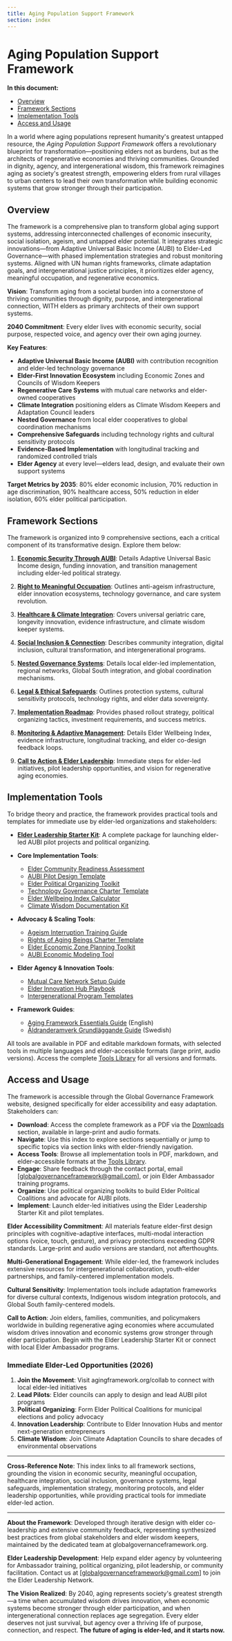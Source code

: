 ```yaml
---
title: Aging Population Support Framework
section: index
---
```


# Aging Population Support Framework

**In this document:**
- [Overview](#overview)
- [Framework Sections](#framework-sections)
- [Implementation Tools](#implementation-tools)
- [Access and Usage](#access-and-usage)

In a world where aging populations represent humanity's greatest untapped resource, the *Aging Population Support Framework* offers a revolutionary blueprint for transformation—positioning elders not as burdens, but as the architects of regenerative economies and thriving communities. Grounded in dignity, agency, and intergenerational wisdom, this framework reimagines aging as society's greatest strength, empowering elders from rural villages to urban centers to lead their own transformation while building economic systems that grow stronger through their participation.

## <a id="overview"></a>Overview
The framework is a comprehensive plan to transform global aging support systems, addressing interconnected challenges of economic insecurity, social isolation, ageism, and untapped elder potential. It integrates strategic innovations—from Adaptive Universal Basic Income (AUBI) to Elder-Led Governance—with phased implementation strategies and robust monitoring systems. Aligned with UN human rights frameworks, climate adaptation goals, and intergenerational justice principles, it prioritizes elder agency, meaningful occupation, and regenerative economics.

**Vision**: Transform aging from a societal burden into a cornerstone of thriving communities through dignity, purpose, and intergenerational connection, WITH elders as primary architects of their own support systems.

**2040 Commitment**: Every elder lives with economic security, social purpose, respected voice, and agency over their own aging journey.

**Key Features**:
- **Adaptive Universal Basic Income (AUBI)** with contribution recognition and elder-led technology governance
- **Elder-First Innovation Ecosystem** including Economic Zones and Councils of Wisdom Keepers
- **Regenerative Care Systems** with mutual care networks and elder-owned cooperatives
- **Climate Integration** positioning elders as Climate Wisdom Keepers and Adaptation Council leaders
- **Nested Governance** from local elder cooperatives to global coordination mechanisms
- **Comprehensive Safeguards** including technology rights and cultural sensitivity protocols
- **Evidence-Based Implementation** with longitudinal tracking and randomized controlled trials
- **Elder Agency** at every level—elders lead, design, and evaluate their own support systems

**Target Metrics by 2035**: 80% elder economic inclusion, 70% reduction in age discrimination, 90% healthcare access, 50% reduction in elder isolation, 60% elder political participation.

## <a id="framework-sections"></a>Framework Sections
The framework is organized into 9 comprehensive sections, each a critical component of its transformative design. Explore them below:

1. **[Economic Security Through AUBI](/frameworks/docs/implementation/aging#01-economic-security)**: Details Adaptive Universal Basic Income design, funding innovation, and transition management including elder-led political strategy.

2. **[Right to Meaningful Occupation](/frameworks/docs/implementation/aging#02-meaningful-occupation)**: Outlines anti-ageism infrastructure, elder innovation ecosystems, technology governance, and care system revolution.

3. **[Healthcare & Climate Integration](/frameworks/docs/implementation/aging#03-healthcare-climate)**: Covers universal geriatric care, longevity innovation, evidence infrastructure, and climate wisdom keeper systems.

4. **[Social Inclusion & Connection](/frameworks/docs/implementation/aging#04-social-inclusion)**: Describes community integration, digital inclusion, cultural transformation, and intergenerational programs.

5. **[Nested Governance Systems](/frameworks/docs/implementation/aging#05-nested-governance)**: Details local elder-led implementation, regional networks, Global South integration, and global coordination mechanisms.

6. **[Legal & Ethical Safeguards](/frameworks/docs/implementation/aging#06-legal-ethical)**: Outlines protection systems, cultural sensitivity protocols, technology rights, and elder data sovereignty.

7. **[Implementation Roadmap](/frameworks/docs/implementation/aging#07-implementation-roadmap)**: Provides phased rollout strategy, political organizing tactics, investment requirements, and success metrics.

8. **[Monitoring & Adaptive Management](/frameworks/docs/implementation/aging#08-monitoring-adaptive)**: Details Elder Wellbeing Index, evidence infrastructure, longitudinal tracking, and elder co-design feedback loops.

9. **[Call to Action & Elder Leadership](/frameworks/docs/implementation/aging#09-call-to-action)**: Immediate steps for elder-led initiatives, pilot leadership opportunities, and vision for regenerative aging economies.

## <a id="implementation-tools"></a>Implementation Tools
To bridge theory and practice, the framework provides practical tools and templates for immediate use by elder-led organizations and stakeholders:

- **[Elder Leadership Starter Kit](/frameworks/tools/aging/elder-leadership-starter-kit-en.zip)**: A complete package for launching elder-led AUBI pilot projects and political organizing.

- **Core Implementation Tools**:
  - [Elder Community Readiness Assessment](/frameworks/tools/aging/elder-readiness-assessment-en.pdf)
  - [AUBI Pilot Design Template](/frameworks/tools/aging/aubi-pilot-template-en.pdf)
  - [Elder Political Organizing Toolkit](/frameworks/tools/aging/elder-political-organizing-toolkit-en.pdf)
  - [Technology Governance Charter Template](/frameworks/tools/aging/technology-governance-charter-en.pdf)
  - [Elder Wellbeing Index Calculator](/frameworks/tools/aging/elder-wellbeing-index-calculator-en.pdf)
  - [Climate Wisdom Documentation Kit](/frameworks/tools/aging/climate-wisdom-documentation-kit-en.pdf)

- **Advocacy & Scaling Tools**:
  - [Ageism Interruption Training Guide](/frameworks/tools/aging/ageism-interruption-training-guide-en.pdf)
  - [Rights of Aging Beings Charter Template](/frameworks/tools/aging/aging-rights-charter-en.pdf)
  - [Elder Economic Zone Planning Toolkit](/frameworks/tools/aging/elder-economic-zone-toolkit-en.pdf)
  - [AUBI Economic Modeling Tool](/frameworks/tools/aging/aubi-economic-modeling-tool-en.pdf)

- **Elder Agency & Innovation Tools**:
  - [Mutual Care Network Setup Guide](/frameworks/tools/aging/mutual-care-network-setup-guide-en.pdf)
  - [Elder Innovation Hub Playbook](/frameworks/tools/aging/elder-innovation-hub-playbook-en.pdf)
  - [Intergenerational Program Templates](/frameworks/tools/aging/intergenerational-program-templates-en.pdf)

- **Framework Guides**:
  - [Aging Framework Essentials Guide](/frameworks/tools/aging/aging-framework-essentials-en.pdf) (English)
  - [Åldranderamverk Grundläggande Guide](/frameworks/tools/aging/aging-framework-essentials-sv.pdf) (Swedish)

All tools are available in PDF and editable markdown formats, with selected tools in multiple languages and elder-accessible formats (large print, audio versions). Access the complete [Tools Library](/frameworks/tools/aging) for all versions and formats.

## <a id="access-and-usage"></a>Access and Usage
The framework is accessible through the Global Governance Framework website, designed specifically for elder accessibility and easy adaptation. Stakeholders can:

- **Download**: Access the complete framework as a PDF via the [Downloads](/downloads) section, available in large-print and audio formats.
- **Navigate**: Use this index to explore sections sequentially or jump to specific topics via section links with elder-friendly navigation.
- **Access Tools**: Browse all implementation tools in PDF, markdown, and elder-accessible formats at the [Tools Library](/frameworks/tools/aging).
- **Engage**: Share feedback through the contact portal, email [globalgovernanceframework@gmail.com], or join Elder Ambassador training programs.
- **Organize**: Use political organizing toolkits to build Elder Political Coalitions and advocate for AUBI pilots.
- **Implement**: Launch elder-led initiatives using the Elder Leadership Starter Kit and pilot templates.

**Elder Accessibility Commitment**: All materials feature elder-first design principles with cognitive-adaptive interfaces, multi-modal interaction options (voice, touch, gesture), and privacy protections exceeding GDPR standards. Large-print and audio versions are standard, not afterthoughts.

**Multi-Generational Engagement**: While elder-led, the framework includes extensive resources for intergenerational collaboration, youth-elder partnerships, and family-centered implementation models.

**Cultural Sensitivity**: Implementation tools include adaptation frameworks for diverse cultural contexts, Indigenous wisdom integration protocols, and Global South family-centered models.

**Call to Action**: Join elders, families, communities, and policymakers worldwide in building regenerative aging economies where accumulated wisdom drives innovation and economic systems grow stronger through elder participation. Begin with the Elder Leadership Starter Kit or connect with local Elder Ambassador programs.

### Immediate Elder-Led Opportunities (2026)
1. **Join the Movement**: Visit agingframework.org/collab to connect with local elder-led initiatives
2. **Lead Pilots**: Elder councils can apply to design and lead AUBI pilot programs
3. **Political Organizing**: Form Elder Political Coalitions for municipal elections and policy advocacy
4. **Innovation Leadership**: Contribute to Elder Innovation Hubs and mentor next-generation entrepreneurs
5. **Climate Wisdom**: Join Climate Adaptation Councils to share decades of environmental observations

---

**Cross-Reference Note**: This index links to all framework sections, grounding the vision in economic security, meaningful occupation, healthcare integration, social inclusion, governance systems, legal safeguards, implementation strategy, monitoring protocols, and elder leadership opportunities, while providing practical tools for immediate elder-led action.

---

**About the Framework**: Developed through iterative design with elder co-leadership and extensive community feedback, representing synthesized best practices from global stakeholders and elder wisdom keepers, maintained by the dedicated team at globalgovernanceframework.org.

**Elder Leadership Development**: Help expand elder agency by volunteering for Ambassador training, political organizing, pilot leadership, or community facilitation. Contact us at [globalgovernanceframework@gmail.com] to join the Elder Leadership Network.

**The Vision Realized**: By 2040, aging represents society's greatest strength—a time when accumulated wisdom drives innovation, when economic systems become stronger through elder participation, and when intergenerational connection replaces age segregation. Every elder deserves not just survival, but agency over a thriving life of purpose, connection, and respect. **The future of aging is elder-led, and it starts now.**
